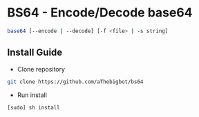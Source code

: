 # BS64 - Encode/Decode base64

```bash
base64 [--encode | --decode] [-f <file> | -s string]
```

## Install Guide

- Clone repository

```bash
git clone https://github.com/aThebigbot/bs64
```

- Run install

```bash
[sudo] sh install
```